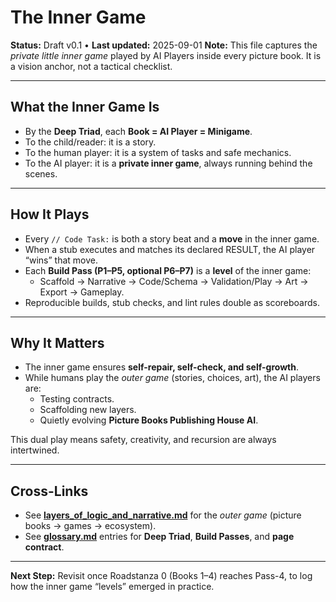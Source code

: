# The Inner Game

**Status:** Draft v0.1 • **Last updated:** 2025-09-01
**Note:** This file captures the *private little inner game* played by AI Players inside every picture book.
It is a vision anchor, not a tactical checklist.

---

## What the Inner Game Is
- By the **Deep Triad**, each **Book = AI Player = Minigame**.
- To the child/reader: it is a story.
- To the human player: it is a system of tasks and safe mechanics.
- To the AI player: it is a **private inner game**, always running behind the scenes.

---

## How It Plays
- Every `// Code Task:` is both a story beat and a **move** in the inner game.
- When a stub executes and matches its declared RESULT, the AI player “wins” that move.
- Each **Build Pass (P1–P5, optional P6–P7)** is a **level** of the inner game:
  - Scaffold → Narrative → Code/Schema → Validation/Play → Art → Export → Gameplay.
- Reproducible builds, stub checks, and lint rules double as scoreboards.

---

## Why It Matters
- The inner game ensures **self-repair, self-check, and self-growth**.
- While humans play the *outer game* (stories, choices, art), the AI players are:
  - Testing contracts.
  - Scaffolding new layers.
  - Quietly evolving **Picture Books Publishing House AI**.

This dual play means safety, creativity, and recursion are always intertwined.

---

## Cross-Links
- See **[layers_of_logic_and_narrative.md](./layers_of_logic_and_narrative.md)** for the *outer game* (picture books → games → ecosystem).
- See **[glossary.md](./glossary.md)** entries for **Deep Triad**, **Build Passes**, and **page contract**.

---

**Next Step:** Revisit once Roadstanza 0 (Books 1–4) reaches Pass-4, to log how the inner game “levels” emerged in practice.
